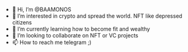 - 👋 Hi, I’m @BAAMONOS
- 👀 I’m interested in crypto and spread the world. NFT like depressed citizens
- 🌱 I’m currently learning how to become fit and wealthy
- 💞️ I’m looking to collaborate on NFT or VC projects
- 📫 How to reach me telegram ;)

<!---
BAAMONOS/BAAMONOS is a ✨ special ✨ repository because its `README.md` (this file) appears on your GitHub profile.
You can click the Preview link to take a look at your changes.
--->
